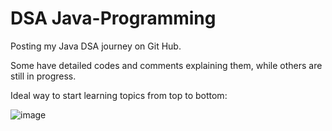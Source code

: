 # DSA Java-Programming

Posting my Java DSA journey on Git Hub.

Some have detailed codes and comments explaining them, while others are still in progress.

Ideal way to start learning topics from top to bottom:

![image](https://github.com/Siddharth1401/Java-Programming/assets/65388328/bf793bba-8f8b-4baf-93a7-46ff6eacdf52)
